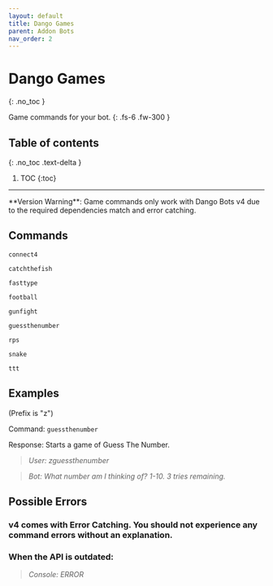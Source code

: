 ```yaml
---
layout: default
title: Dango Games
parent: Addon Bots
nav_order: 2
---
```


# Dango Games
{: .no_toc }

Game commands for your bot.
{: .fs-6 .fw-300 }

## Table of contents
{: .no_toc .text-delta }

1. TOC
{:toc}

---

<div class="note"></div>       
**Version Warning**: Game commands only work with Dango Bots v4 due to the required dependencies match and error catching.

## Commands

`connect4`

`catchthefish`

`fasttype`

`football`

`gunfight`

`guessthenumber`

`rps`

`snake`

`ttt`

## Examples

(Prefix is "z")

Command: `guessthenumber`

Response: Starts a game of Guess The Number.

> *User: zguessthenumber*

> *Bot: What number am I thinking of? 1-10. 3 tries remaining.*

## Possible Errors

### v4 comes with Error Catching. You should not experience any command errors without an explanation.

### When the API is outdated:

> *Console: ERROR*